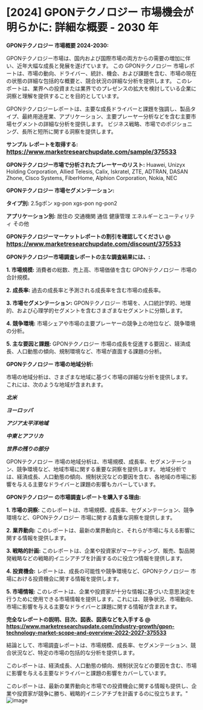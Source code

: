 # [2024] GPONテクノロジー 市場機会が明らかに: 詳細な概要 - 2030 年

<strong>GPONテクノロジー 市場概要 2024-2030:</strong>

GPONテクノロジー市場は、国内および国際市場の両方からの需要の増加に伴い、近年大幅な成長と発展を遂げています。 この GPONテクノロジー 市場レポートは、市場の動向、ドライバー、統計、機会、および課題を含む、市場の現在の状態の詳細な包括的な概要と、競合状況の詳細な分析を提供します。 このレポートは、業界への投資または業界でのプレゼンスの拡大を検討している企業に洞察と理解を提供することを目的としています。

GPONテクノロジーレポートは、主要な成長ドライバーと課題を強調し、製品タイプ、最終用途産業、アプリケーション、主要プレーヤー分析などを含む主要市場セグメントの詳細な分析を提供します。 ビジネス戦略、市場でのポジショニング、長所と短所に関する洞察を提供します。



<strong>サンプル レポートを取得する: <a href=https://www.marketresearchupdate.com/sample/375533><font size=3 color=#0000ff>https://www.marketresearchupdate.com/sample/375533</font></a></strong>



<strong>GPONテクノロジー市場で分析されたプレーヤーのリスト:</strong>
Huawei, Unizyx Holding Corporation, Allied Telesis, Calix, Iskratel, ZTE, ADTRAN, DASAN Zhone, Cisco Systems, FiberHome, Alphion Corporation, Nokia, NEC



<strong>GPONテクノロジー 市場セグメンテーション:</strong>



<strong>タイプ別:</strong>
2.5gポン
xg-pon
xgs-pon
ng-pon2



<strong>アプリケーション別:</strong>
居住の
交通機関
通信
健康管理
エネルギーとユーティリティ
その他



<strong>GPONテクノロジーマーケットレポートの割引を確認してください @ <a href=https://www.marketresearchupdate.com/discount/375533><font size=3 color=#0000ff>https://www.marketresearchupdate.com/discount/375533</font></a></strong>



<strong>GPONテクノロジー市場調査レポートの主な調査結果には、:</strong>



<strong>1. 市場規模:</strong> 消費者の総数、売上高、市場価値を含む GPONテクノロジー 市場の合計規模。



<strong>2. 成長率:</strong> 過去の成長率と予測される成長率を含む市場の成長率。



<strong>3. 市場セグメンテーション:</strong> GPONテクノロジー 市場を、人口統計学的、地理的、および心理学的セグメントを含むさまざまなセグメントに分類します。



<strong>4. 競争環境:</strong> 市場シェアや市場の主要プレーヤーの競争上の地位など、競争環境の分析。



<strong>5. 主な要因と課題:</strong> GPONテクノロジー 市場の成長を促進する要因と、経済成長、人口動態の傾向、規制環境など、市場が直面する課題の分析。



<strong>GPONテクノロジー 市場の地域分析:</strong>

市場の地域分析は、さまざまな地域に基づく市場の詳細な分析を提供します。 これには、次のような地域が含まれます。

<em>

<strong>北米</strong></em>
<em>

<strong>ヨーロッパ</strong></em>
<em>

<strong>アジア太平洋地域</strong></em>
<em>

<strong>中東とアフリカ</strong></em>
<em>

<strong>世界の残りの部分</strong></em>

GPONテクノロジー 市場の地域分析は、市場規模、成長率、セグメンテーション、競争環境など、地域市場に関する重要な洞察を提供します。 地域分析では、経済成長、人口動態の傾向、規制状況などの要因を含む、各地域の市場に影響を与える主要なドライバーと課題の影響もカバーしています。



<strong>GPONテクノロジー の市場調査レポートを購入する理由:</strong>



<strong>1. 市場の洞察:</strong> このレポートは、市場規模、成長率、セグメンテーション、競争環境など、GPONテクノロジー 市場に関する貴重な洞察を提供します。



<strong>2. 業界動向:</strong> このレポートは、最新の業界動向と、それらが市場に与える影響に関する情報を提供します。



<strong>3. 戦略的計画:</strong> このレポートは、企業や投資家がマーケティング、販売、製品開発戦略などの戦略的イニシアチブを計画するのに役立つ情報を提供します。



<strong>4. 投資機会:</strong> レポートは、成長の可能性や競争環境など、GPONテクノロジー 市場における投資機会に関する情報を提供します。



<strong>5. 市場情報:</strong> このレポートは、企業や投資家が十分な情報に基づいた意思決定を行うために使用できる市場情報を提供します。これには、競争状況、市場動向、市場に影響を与える主要なドライバーと課題に関する情報が含まれます。



<strong><b>完全なレポートの説明、目次、図表、図表などを入手する @ <a href=https://www.marketresearchupdate.com/industry-growth/gpon-technology-market-scope-and-overview-2022-2027-375533>https://www.marketresearchupdate.com/industry-growth/gpon-technology-market-scope-and-overview-2022-2027-375533</a></b></strong>

結論として、市場調査レポートは、市場規模、成長率、セグメンテーション、競合状況など、特定の市場の包括的な分析を提供します。

このレポートは、経済成長、人口動態の傾向、規制状況などの要因を含む、市場に影響を与える主要なドライバーと課題の影響をカバーしています。

このレポートは、最新の業界動向と市場での投資機会に関する情報も提供し、企業や投資家が競争に勝ち、戦略的イニシアチブを計画するのに役立ちます。"
![image](https://github.com/renukap7961/renukap7961/assets/163852544/a7ed4d68-9e59-46c8-a6df-e4f0ed3cf78e)
